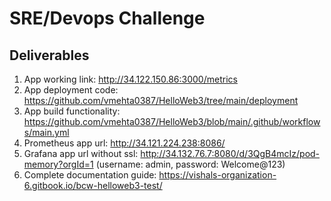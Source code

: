 # SRE/Devops Challenge

## Deliverables

1. App working link: http://34.122.150.86:3000/metrics
2. App deployment code: https://github.com/vmehta0387/HelloWeb3/tree/main/deployment
3. App build functionality: https://github.com/vmehta0387/HelloWeb3/blob/main/.github/workflows/main.yml
4. Prometheus app url: http://34.121.224.238:8086/
5. Grafana app url without ssl: http://34.132.76.7:8080/d/3QgB4mcIz/pod-memory?orgId=1 (username: admin, password: Welcome@123)
6. Complete documentation guide: https://vishals-organization-6.gitbook.io/bcw-helloweb3-test/

